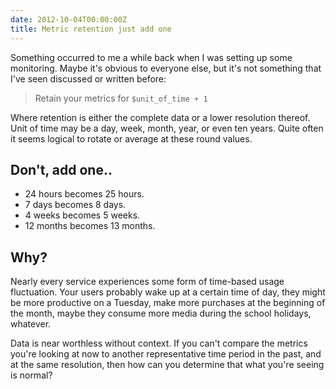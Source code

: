 ```yaml
---
date: 2012-10-04T00:00:00Z
title: Metric retention just add one
---
```


Something occurred to me a while back when I was setting up some monitoring. Maybe it's obvious to everyone else, but it's not something that I've seen discussed or written before:

> Retain your metrics for `$unit_of_time + 1`

Where retention is either the complete data or a lower resolution thereof. Unit of time may be a day, week, month, year, or even ten years. Quite often it seems logical to rotate or average at these round values.

## Don't, add one..

- 24 hours becomes 25 hours.
- 7 days becomes 8 days.
- 4 weeks becomes 5 weeks.
- 12 months becomes 13 months.

## Why?

Nearly every service experiences some form of time-based usage fluctuation. Your users probably wake up at a certain time of day, they might be more productive on a Tuesday, make more purchases at the beginning of the month, maybe they consume more media during the school holidays, whatever.

Data is near worthless without context. If you can't compare the metrics you're looking at now to another representative time period in the past, and at the same resolution, then how can you determine that what you're seeing is normal?
